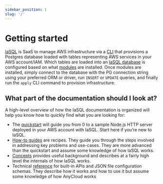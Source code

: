 ```yaml
---
sidebar_position: 1
slug: '/'
---
```


# Getting started

[IaSQL](https://iasql.com) is SaaS to manage AWS infrastructure via a [CLI](/install) that provisions a Postgres database loaded with tables representing AWS services in your AWS account/IAM. Which tables are loaded into an [IaSQL database](/database) is configured based on what [modules](/module) are installed. Once modules are installed, simply connect to the database with the PG connection string using your preferred ORM or driver, run `INSERT` or `UPDATE` queries, and finally run the `apply` CLI command to provision infrastructure.

## What part of the documentation should I look at?

A high-level overview of how the IaSQL documentation is organized will help you know how to quickly find what you are looking for:

* The [quickstart](/quickstart) will guide you from 0 to a sample Node.js HTTP server deployed in your AWS account with IaSQL. Start here if you’re new to IaSQL.
* [How-to guides](/how-to-guides) are recipes. They guide you through the steps involved in addressing key problems and use-cases. They are more advanced than the quickstart and assume some knowledge of how IaSQL works.
* [Concepts](/concepts) provides useful background and describes at a fairly high level the internals of how IaSQL works.
* Technical [reference](/reference) for built-in APIs and JSON file configuration schemas. They describe how it works and how to use it but assume some knowledge of how AnyCloud works